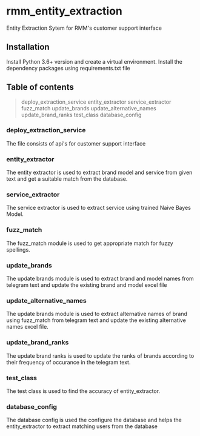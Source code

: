 # rmm_entity_extraction
Entity Extraction Sytem for RMM's customer support interface

## Installation
Install Python 3.6+ version and create a virtual environment. Install the dependency packages using requirements.txt file

## Table of contents
> deploy_extraction_service
> entity_extractor
> service_extractor
> fuzz_match
> update_brands
> update_alternative_names
> update_brand_ranks
> test_class
> database_config


### deploy_extraction_service
The file consists of api's for customer support interface

### entity_extractor
The entity extractor is used to extract brand model and service from given text and get a suitable match from the database. 

### service_extractor
The service extractor is used to extract service using trained Naive Bayes Model.

### fuzz_match
The fuzz_match module is used to get appropriate match for fuzzy spellings. 

### update_brands
The update brands module is used to extract brand and model names from telegram text and update the existing brand and model excel file

### update_alternative_names
The update brands module is used to extract alternative names of brand using fuzz_match from telegram text and update the existing alternative names excel file.

### update_brand_ranks
The update brand ranks is used to update the ranks of brands according to their frequency of occurance in the telegram text.

### test_class
The test class is used to find the accuracy of entity_extractor.

### database_config
The database config is used the configure the database and helps the entity_extractor to extract matching users from the database
